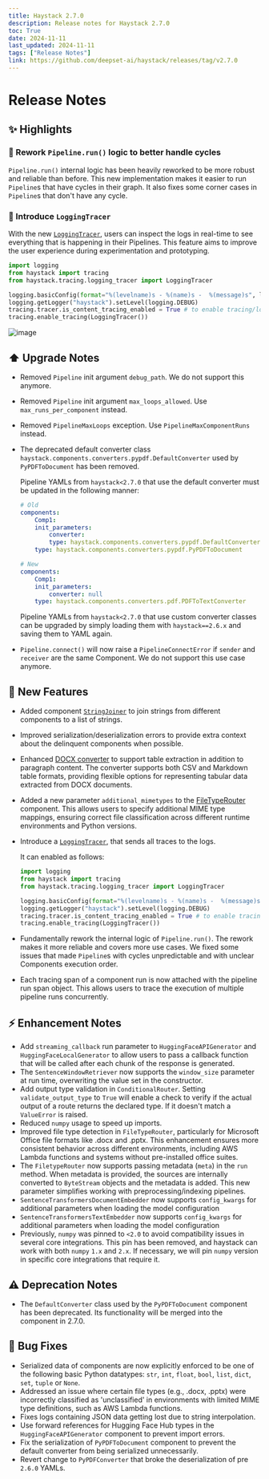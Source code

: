 ```yaml
---
title: Haystack 2.7.0
description: Release notes for Haystack 2.7.0
toc: True
date: 2024-11-11
last_updated: 2024-11-11
tags: ["Release Notes"]
link: https://github.com/deepset-ai/haystack/releases/tag/v2.7.0
---
```


# Release Notes

## ✨ Highlights

### 🚅 Rework `Pipeline.run()` logic to better handle cycles

`Pipeline.run()` internal logic has been heavily reworked to be more robust and reliable than before. This new implementation makes it easier to run `Pipeline`s that have cycles in their graph. It also fixes some corner cases in `Pipeline`s that don't have any cycle.

### 📝 Introduce `LoggingTracer`

With the new [`LoggingTracer`](https://docs.haystack.deepset.ai/docs/logging#real-time-pipeline-logging), users can inspect the logs in real-time to see everything that is happening in their Pipelines. This feature aims to improve the user experience during experimentation and prototyping.

```python
import logging
from haystack import tracing
from haystack.tracing.logging_tracer import LoggingTracer

logging.basicConfig(format="%(levelname)s - %(name)s -  %(message)s", level=logging.WARNING)
logging.getLogger("haystack").setLevel(logging.DEBUG)
tracing.tracer.is_content_tracing_enabled = True # to enable tracing/logging content (inputs/outputs)
tracing.enable_tracing(LoggingTracer())
```

![image](https://github.com/user-attachments/assets/08788542-2b08-42d0-812b-391b001f2479)


## ⬆️ Upgrade Notes

- Removed `Pipeline` init argument `debug_path`. We do not support this anymore.

- Removed `Pipeline` init argument `max_loops_allowed`. Use `max_runs_per_component` instead.

- Removed `PipelineMaxLoops` exception. Use `PipelineMaxComponentRuns` instead.

- The deprecated default converter class `haystack.components.converters.pypdf.DefaultConverter` used by `PyPDFToDocument` has been removed.

  Pipeline YAMLs from `haystack<2.7.0` that use the default converter must be updated in the following manner:

  ```yaml
  # Old
  components:
      Comp1:
      init_parameters:
          converter:
          type: haystack.components.converters.pypdf.DefaultConverter
      type: haystack.components.converters.pypdf.PyPDFToDocument

  # New
  components:
      Comp1:
      init_parameters:
          converter: null
      type: haystack.components.converters.pdf.PDFToTextConverter
  ```

  Pipeline YAMLs from `haystack<2.7.0` that use custom converter classes can be upgraded by simply loading them with `haystack==2.6.x` and saving them to YAML again.

- `Pipeline.connect()` will now raise a `PipelineConnectError` if `sender` and `receiver` are the same Component. We do not support this use case anymore.

## 🚀 New Features

- Added component [`StringJoiner`](https://docs.haystack.deepset.ai/docs/stringjoiner) to join strings from different components to a list of strings.

- Improved serialization/deserialization errors to provide extra context about the delinquent components when possible.

- Enhanced [DOCX converter](https://docs.haystack.deepset.ai/docs/docxtodocument) to support table extraction in addition to paragraph content. The converter supports both CSV and Markdown table formats, providing flexible options for representing tabular data extracted from DOCX documents.

- Added a new parameter `additional_mimetypes` to the [FileTypeRouter](https://docs.haystack.deepset.ai/docs/filetyperouter) component. This allows users to specify additional MIME type mappings, ensuring correct file classification across different runtime environments and Python versions.

- Introduce a [`LoggingTracer`](https://docs.haystack.deepset.ai/docs/logging#real-time-pipeline-logging), that sends all traces to the logs.

  It can enabled as follows:

  ```python
  import logging
  from haystack import tracing
  from haystack.tracing.logging_tracer import LoggingTracer

  logging.basicConfig(format="%(levelname)s - %(name)s -  %(message)s", level=logging.WARNING)
  logging.getLogger("haystack").setLevel(logging.DEBUG)
  tracing.tracer.is_content_tracing_enabled = True # to enable tracing/logging content (inputs/outputs)
  tracing.enable_tracing(LoggingTracer())
  ```

- Fundamentally rework the internal logic of `Pipeline.run()`. The rework makes it more reliable and covers more use cases. We fixed some issues that made `Pipeline`s with cycles unpredictable and with unclear Components execution order.

- Each tracing span of a component run is now attached with the pipeline run span object. This allows users to trace the execution of multiple pipeline runs concurrently.

## ⚡️ Enhancement Notes

- Add `streaming_callback` run parameter to `HuggingFaceAPIGenerator` and `HuggingFaceLocalGenerator` to allow users to pass a callback function that will be called after each chunk of the response is generated.
- The `SentenceWindowRetriever` now supports the `window_size` parameter at run time, overwriting the value set in the constructor.
- Add output type validation in `ConditionalRouter`. Setting `validate_output_type` to `True` will enable a check to verify if the actual output of a route returns the declared type. If it doesn't match a `ValueError` is raised.
- Reduced `numpy` usage to speed up imports.
- Improved file type detection in `FileTypeRouter`, particularly for Microsoft Office file formats like .docx and .pptx. This enhancement ensures more consistent behavior across different environments, including AWS Lambda functions and systems without pre-installed office suites.
- The `FiletypeRouter` now supports passing metadata (`meta`) in the `run` method. When metadata is provided, the sources are internally converted to `ByteStream` objects and the metadata is added. This new parameter simplifies working with preprocessing/indexing pipelines.
- `SentenceTransformersDocumentEmbedder` now supports `config_kwargs` for additional parameters when loading the model configuration
- `SentenceTransformersTextEmbedder` now supports `config_kwargs` for additional parameters when loading the model configuration
- Previously, `numpy` was pinned to `<2.0` to avoid compatibility issues in several core integrations. This pin has been removed, and haystack can work with both `numpy` `1.x` and `2.x`. If necessary, we will pin `numpy` version in specific core integrations that require it.

## ⚠️ Deprecation Notes

- The `DefaultConverter` class used by the `PyPDFToDocument` component has been deprecated. Its functionality will be merged into the component in 2.7.0.

## 🐛 Bug Fixes

- Serialized data of components are now explicitly enforced to be one of the following basic Python datatypes: `str`, `int`, `float`, `bool`, `list`, `dict`, `set`, `tuple` or `None`.
- Addressed an issue where certain file types (e.g., .docx, .pptx) were incorrectly classified as 'unclassified' in environments with limited MIME type definitions, such as AWS Lambda functions.
- Fixes logs containing JSON data getting lost due to string interpolation.
- Use forward references for Hugging Face Hub types in the `HuggingFaceAPIGenerator` component to prevent import errors.
- Fix the serialization of `PyPDFToDocument` component to prevent the default converter from being serialized unnecessarily.
- Revert change to `PyPDFConverter` that broke the deserialization of pre `2.6.0` YAMLs.
